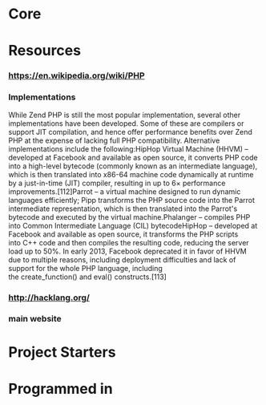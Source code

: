 # Core
# Resources
### https://en.wikipedia.org/wiki/PHP
### Implementations
While Zend PHP is still the most popular implementation, several other implementations have been developed. Some of these are compilers or support JIT compilation, and hence offer performance benefits over Zend PHP at the expense of lacking full PHP compatibility. Alternative implementations include the following:HipHop Virtual Machine (HHVM) – developed at Facebook and available as open source, it converts PHP code into a high-level bytecode (commonly known as an intermediate language), which is then translated into x86-64 machine code dynamically at runtime by a just-in-time (JIT) compiler, resulting in up to 6× performance improvements.[112]Parrot – a virtual machine designed to run dynamic languages efficiently; Pipp transforms the PHP source code into the Parrot intermediate representation, which is then translated into the Parrot's bytecode and executed by the virtual machine.Phalanger – compiles PHP into Common Intermediate Language (CIL) bytecodeHipHop – developed at Facebook and available as open source, it transforms the PHP scripts into C++ code and then compiles the resulting code, reducing the server load up to 50%. In early 2013, Facebook deprecated it in favor of HHVM due to multiple reasons, including deployment difficulties and lack of support for the whole PHP language, including the create_function() and eval() constructs.[113]
### http://hacklang.org/
### main website
# Project Starters
# Programmed in
